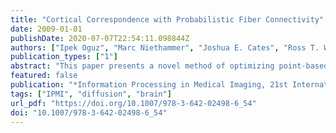 ```yaml
---
title: "Cortical Correspondence with Probabilistic Fiber Connectivity"
date: 2009-01-01
publishDate: 2020-07-07T22:54:11.098844Z
authors: ["Ipek Oguz", "Marc Niethammer", "Joshua E. Cates", "Ross T. Whitaker", "P. Thomas Fletcher", "Clement Vachet", "Martin Styner"]
publication_types: ["1"]
abstract: "This paper presents a novel method of optimizing point-based correspondence among populations of human cortical surfaces by combining structural cues with probabilistic connectivity maps. The proposed method establishes a tradeoff between an even sampling of the cortical surfaces (a low surface entropy) and the similarity of corresponding points across the population (a low ensemble entropy). The similarity metric, however, isn’t constrained to be just spatial proximity, but uses local sulcal depth measurements as well as probabilistic connectivity maps, computed from DWI scans via a stochastic tractography algorithm, to enhance the correspondence definition. We propose a novel method for projecting this fiber connectivity information on the cortical surface, using a surface evolution technique. Our cortical correspondence method does not require a spherical parameterization. Experimental results are presented, showing improved correspondence quality demonstrated by a cortical thickness analysis, as compared to correspondence methods using spatial metrics as the sole correspondence criterion."
featured: false
publication: "*Information Processing in Medical Imaging, 21st International Conference, IPMI 2009, Williamsburg, VA, USA, July 5-10, 2009. Proceedings*"
tags: ["IPMI", "diffusion", "brain"]
url_pdf: "https://doi.org/10.1007/978-3-642-02498-6_54"
doi: "10.1007/978-3-642-02498-6_54"
---
```


